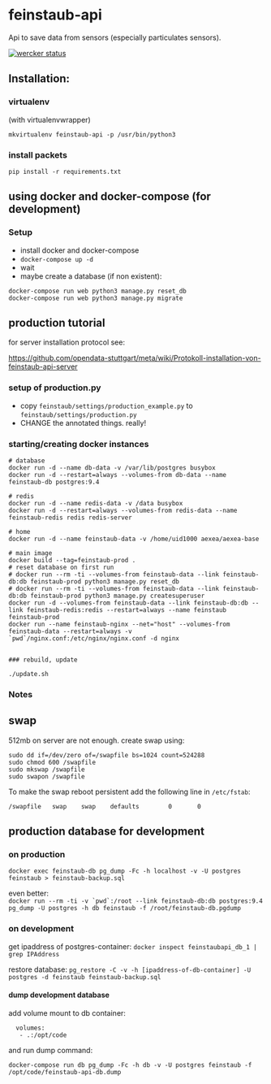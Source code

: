 # feinstaub-api

Api to save data from sensors (especially particulates sensors).

[![wercker status](https://app.wercker.com/status/2f64157addaf81977bf02c9b861cc500/m "wercker status")](https://app.wercker.com/project/bykey/2f64157addaf81977bf02c9b861cc500)


## Installation:

### virtualenv

(with virtualenvwrapper)

``mkvirtualenv feinstaub-api -p /usr/bin/python3``

### install packets

```pip install -r requirements.txt```


## using docker and docker-compose (for development)

### Setup

* install docker and docker-compose
* `docker-compose up -d`
* wait
* maybe create a database (if non existent):
```
docker-compose run web python3 manage.py reset_db
docker-compose run web python3 manage.py migrate
```

## production tutorial

for server installation protocol see:

https://github.com/opendata-stuttgart/meta/wiki/Protokoll-installation-von-feinstaub-api-server

### setup of production.py

* copy ``feinstaub/settings/production_example.py`` to ``feinstaub/settings/production.py``
* CHANGE the annotated things. really!


### starting/creating docker instances

```
# database
docker run -d --name db-data -v /var/lib/postgres busybox
docker run -d --restart=always --volumes-from db-data --name feinstaub-db postgres:9.4

# redis
docker run -d --name redis-data -v /data busybox
docker run -d --restart=always --volumes-from redis-data --name feinstaub-redis redis redis-server

# home
docker run -d --name feinstaub-data -v /home/uid1000 aexea/aexea-base

# main image
docker build --tag=feinstaub-prod .
# reset database on first run
# docker run --rm -ti --volumes-from feinstaub-data --link feinstaub-db:db feinstaub-prod python3 manage.py reset_db
# docker run --rm -ti --volumes-from feinstaub-data --link feinstaub-db:db feinstaub-prod python3 manage.py createsuperuser
docker run -d --volumes-from feinstaub-data --link feinstaub-db:db --link feinstaub-redis:redis --restart=always --name feinstaub feinstaub-prod
docker run --name feinstaub-nginx --net="host" --volumes-from feinstaub-data --restart=always -v `pwd`/nginx.conf:/etc/nginx/nginx.conf -d nginx


### rebuild, update

./update.sh
```


### Notes

## swap

512mb on server are not enough.
create swap using:
```
sudo dd if=/dev/zero of=/swapfile bs=1024 count=524288
sudo chmod 600 /swapfile
sudo mkswap /swapfile
sudo swapon /swapfile
```

To make the swap reboot persistent add the following line in `/etc/fstab`:
```
/swapfile   swap    swap    defaults        0       0
```

## production database for development

### on production

``
docker exec feinstaub-db pg_dump -Fc -h localhost -v -U postgres feinstaub > feinstaub-backup.sql
``

even better:  
``
docker run --rm -ti -v `pwd`:/root --link feinstaub-db:db postgres:9.4 pg_dump -U postgres -h db feinstaub -f /root/feinstaub-db.pgdump
``

### on development

get ipaddress of postgres-container:
``
docker inspect feinstaubapi_db_1 | grep IPAddress
``

restore database:
``
pg_restore -C -v -h [ipaddress-of-db-container] -U postgres -d feinstaub feinstaub-backup.sql
``

#### dump development database

add volume mount to db container:
```
  volumes:
   - .:/opt/code
```

and run dump command:

```
docker-compose run db pg_dump -Fc -h db -v -U postgres feinstaub -f /opt/code/feinstaub-api-db.dump
```
